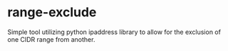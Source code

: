 range-exclude
=============

Simple tool utilizing python ipaddress library to allow for the exclusion of one CIDR range from another. 

